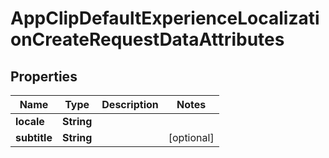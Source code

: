 

# AppClipDefaultExperienceLocalizationCreateRequestDataAttributes


## Properties

| Name | Type | Description | Notes |
|------------ | ------------- | ------------- | -------------|
|**locale** | **String** |  |  |
|**subtitle** | **String** |  |  [optional] |



